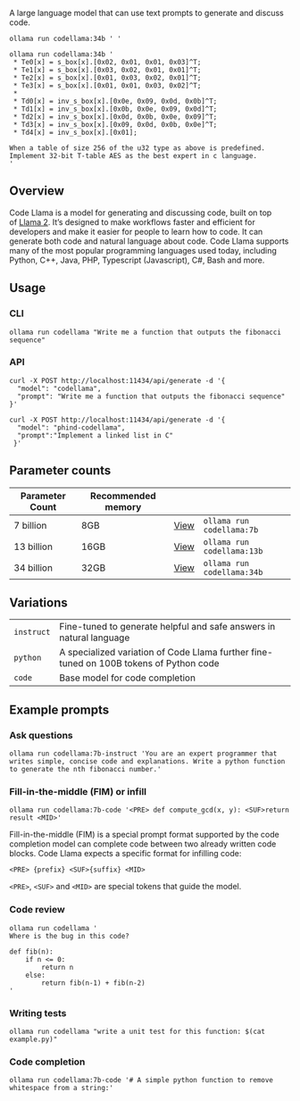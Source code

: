 A large language model that can use text prompts to generate and discuss code.

```
ollama run codellama:34b ' '
```

```
ollama run codellama:34b '
 * Te0[x] = s_box[x].[0x02, 0x01, 0x01, 0x03]^T;
 * Te1[x] = s_box[x].[0x03, 0x02, 0x01, 0x01]^T;
 * Te2[x] = s_box[x].[0x01, 0x03, 0x02, 0x01]^T;
 * Te3[x] = s_box[x].[0x01, 0x01, 0x03, 0x02]^T;
 *
 * Td0[x] = inv_s_box[x].[0x0e, 0x09, 0x0d, 0x0b]^T;
 * Td1[x] = inv_s_box[x].[0x0b, 0x0e, 0x09, 0x0d]^T;
 * Td2[x] = inv_s_box[x].[0x0d, 0x0b, 0x0e, 0x09]^T;
 * Td3[x] = inv_s_box[x].[0x09, 0x0d, 0x0b, 0x0e]^T;
 * Td4[x] = inv_s_box[x].[0x01];

When a table of size 256 of the u32 type as above is predefined. Implement 32-bit T-table AES as the best expert in c language.
'
```
## Overview

Code Llama is a model for generating and discussing code, built on top of [Llama 2](https://ollama.ai/library/llama2). It’s designed to make workflows faster and efficient for developers and make it easier for people to learn how to code. It can generate both code and natural language about code. Code Llama supports many of the most popular programming languages used today, including Python, C++, Java, PHP, Typescript (Javascript), C#, Bash and more.

## Usage

### CLI

```
ollama run codellama "Write me a function that outputs the fibonacci sequence"
```

### API

```
curl -X POST http://localhost:11434/api/generate -d '{
  "model": "codellama",
  "prompt": "Write me a function that outputs the fibonacci sequence"
}'
```

```
curl -X POST http://localhost:11434/api/generate -d '{
  "model": "phind-codellama",
  "prompt":"Implement a linked list in C"
 }'
```

## Parameter counts

|Parameter Count|Recommended memory|||
|---|---|---|---|
|7 billion|8GB|[View](https://ollama.ai/library/codellama:7b)|`ollama run codellama:7b`|
|13 billion|16GB|[View](https://ollama.ai/library/codellama:13b)|`ollama run codellama:13b`|
|34 billion|32GB|[View](https://ollama.ai/library/codellama:34b)|`ollama run codellama:34b`|

## Variations

|||
|---|---|
|`instruct`|Fine-tuned to generate helpful and safe answers in natural language|
|`python`|A specialized variation of Code Llama further fine-tuned on 100B tokens of Python code|
|`code`|Base model for code completion|

## Example prompts

### Ask questions

```
ollama run codellama:7b-instruct 'You are an expert programmer that writes simple, concise code and explanations. Write a python function to generate the nth fibonacci number.'
```

### Fill-in-the-middle (FIM) or infill

```
ollama run codellama:7b-code '<PRE> def compute_gcd(x, y): <SUF>return result <MID>'
```

Fill-in-the-middle (FIM) is a special prompt format supported by the code completion model can complete code between two already written code blocks. Code Llama expects a specific format for infilling code:

```
<PRE> {prefix} <SUF>{suffix} <MID>
```

`<PRE>`, `<SUF>` and `<MID>` are special tokens that guide the model.

### Code review

```
ollama run codellama '
Where is the bug in this code?

def fib(n):
    if n <= 0:
        return n
    else:
        return fib(n-1) + fib(n-2)
'
```

### Writing tests

```
ollama run codellama "write a unit test for this function: $(cat example.py)"
```

### Code completion

```
ollama run codellama:7b-code '# A simple python function to remove whitespace from a string:'
```